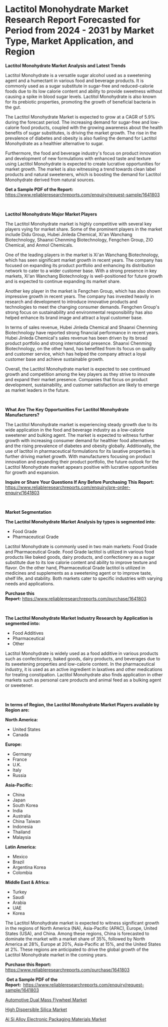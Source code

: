 <p><h1>Lactitol Monohydrate Market Research Report Forecasted for Period from 2024 -  2031 by Market Type, Market Application, and Region</h1></p><p><strong>Lactitol Monohydrate Market Analysis and Latest Trends</strong></p>
<p><p>Lactitol Monohydrate is a versatile sugar alcohol used as a sweetening agent and a humectant in various food and beverage products. It is commonly used as a sugar substitute in sugar-free and reduced-calorie foods due to its low calorie content and ability to provide sweetness without causing a spike in blood sugar levels. Lactitol Monohydrate is also known for its prebiotic properties, promoting the growth of beneficial bacteria in the gut.</p><p>The Lactitol Monohydrate Market is expected to grow at a CAGR of 5.9% during the forecast period. The increasing demand for sugar-free and low-calorie food products, coupled with the growing awareness about the health benefits of sugar substitutes, is driving the market growth. The rise in the prevalence of diabetes and obesity is also fueling the demand for Lactitol Monohydrate as a healthier alternative to sugar.</p><p>Furthermore, the food and beverage industry's focus on product innovation and development of new formulations with enhanced taste and texture using Lactitol Monohydrate is expected to create lucrative opportunities for market growth. The market is also witnessing a trend towards clean label products and natural sweeteners, which is boosting the demand for Lactitol Monohydrate derived from natural sources.</p></p>
<p><strong>Get a Sample PDF of the Report:&nbsp;</strong> <a href="https://www.reliableresearchreports.com/enquiry/request-sample/1641803">https://www.reliableresearchreports.com/enquiry/request-sample/1641803</a></p>
<p>&nbsp;</p>
<p><strong>Lactitol Monohydrate Major Market Players</strong></p>
<p><p>The Lactitol Monohydrate market is highly competitive with several key players vying for market share. Some of the prominent players in the market include Didu Group, Hubei Jinleda Chemical, Xi'an Wanchang Biotechnology, Shaanxi Chenming Biotechnology, Fengchen Group, ZIO Chemical, and Anmol Chemicals.</p><p>One of the leading players in the market is Xi'an Wanchang Biotechnology, which has seen significant market growth in recent years. The company has focused on expanding its product portfolio and enhancing its distribution network to cater to a wider customer base. With a strong presence in key markets, Xi'an Wanchang Biotechnology is well-positioned for future growth and is expected to continue expanding its market share.</p><p>Another key player in the market is Fengchen Group, which has also shown impressive growth in recent years. The company has invested heavily in research and development to introduce innovative products and technologies to meet the changing consumer demands. Fengchen Group's strong focus on sustainability and environmental responsibility has also helped enhance its brand image and attract a loyal customer base.</p><p>In terms of sales revenue, Hubei Jinleda Chemical and Shaanxi Chenming Biotechnology have reported strong financial performance in recent years. Hubei Jinleda Chemical's sales revenue has been driven by its broad product portfolio and strong international presence. Shaanxi Chenming Biotechnology, on the other hand, has benefited from its focus on quality and customer service, which has helped the company attract a loyal customer base and achieve sustainable growth.</p><p>Overall, the Lactitol Monohydrate market is expected to see continued growth and competition among the key players as they strive to innovate and expand their market presence. Companies that focus on product development, sustainability, and customer satisfaction are likely to emerge as market leaders in the future.</p></p>
<p>&nbsp;</p>
<p><strong>What Are The Key Opportunities For Lactitol Monohydrate Manufacturers?</strong></p>
<p><p>The Lactitol Monohydrate market is experiencing steady growth due to its wide application in the food and beverage industry as a low-calorie sweetener and bulking agent. The market is expected to witness further growth with increasing consumer demand for healthier food alternatives and the rising prevalence of diabetes and obesity globally. Additionally, the use of lactitol in pharmaceutical formulations for its laxative properties is further driving market growth. With manufacturers focusing on product innovation and expanding their product portfolio, the future outlook for the Lactitol Monohydrate market appears positive with lucrative opportunities for growth and expansion.</p></p>
<p><strong>Inquire or Share Your Questions If Any Before Purchasing This Report:</strong> <a href="https://www.reliableresearchreports.com/enquiry/pre-order-enquiry/1641803">https://www.reliableresearchreports.com/enquiry/pre-order-enquiry/1641803</a></p>
<p>&nbsp;</p>
<p><strong>Market Segmentation</strong></p>
<p><strong>The Lactitol Monohydrate Market Analysis by types is segmented into:</strong></p>
<p><ul><li>Food Grade</li><li>Pharmaceutical Grade</li></ul></p>
<p><p>Lactitol Monohydrate is commonly used in two main markets: Food Grade and Pharmaceutical Grade. Food Grade lactitol is utilized in various food products like baked goods, dairy products, and confectionery as a sugar substitute due to its low calorie content and ability to improve texture and flavor. On the other hand, Pharmaceutical Grade lactitol is utilized in medicines and supplements as a sweetening agent or to improve taste, shelf life, and stability. Both markets cater to specific industries with varying needs and applications.</p></p>
<p><strong>Purchase this Report:&nbsp;</strong><a href="https://www.reliableresearchreports.com/purchase/1641803">https://www.reliableresearchreports.com/purchase/1641803</a></p>
<p>&nbsp;</p>
<p><strong>The Lactitol Monohydrate Market Industry Research by Application is segmented into:</strong></p>
<p><ul><li>Food Additives</li><li>Pharmaceutical</li><li>Other</li></ul></p>
<p><p>Lactitol Monohydrate is widely used as a food additive in various products such as confectionery, baked goods, dairy products, and beverages due to its sweetening properties and low-calorie content. In the pharmaceutical industry, it is used as an active ingredient in laxatives and other medications for treating constipation. Lactitol Monohydrate also finds application in other markets such as personal care products and animal feed as a bulking agent or sweetener.</p></p>
<p>&nbsp;</p>
<p><strong>In terms of Region, the Lactitol Monohydrate Market Players available by Region are:</strong></p>
<p>
    <p> <strong> North America: </strong>
        <ul>
            <li>United States</li>
            <li>Canada</li>
        </ul>
        </p> 
    <p> <strong> Europe: </strong>
        <ul>
            <li>Germany</li>
            <li>France</li>
            <li>U.K.</li>
            <li>Italy</li>
            <li>Russia</li>
        </ul>
        </p> 
    <p> <strong> Asia-Pacific: </strong>
        <ul>
            <li>China</li>
            <li>Japan</li>
            <li>South Korea</li>
            <li>India</li>
            <li>Australia</li>
            <li>China Taiwan</li>
            <li>Indonesia</li>
            <li>Thailand</li>
            <li>Malaysia</li>
        </ul>
        </p> 
    <p> <strong> Latin America: </strong>
        <ul>
            <li>Mexico</li>
            <li>Brazil</li>
            <li>Argentina Korea</li>
            <li>Colombia</li>
        </ul>
        </p> 
    <p> <strong> Middle East & Africa: </strong>
        <ul>
            <li>Turkey</li>
            <li>Saudi</li>
            <li>Arabia</li>
            <li>UAE</li>
            <li>Korea</li>
        </ul>
    </p>
    </p>
<p><p>The Lactitol Monohydrate market is expected to witness significant growth in the regions of North America (NA), Asia-Pacific (APAC), Europe, United States (USA), and China. Among these regions, China is forecasted to dominate the market with a market share of 35%, followed by North America at 28%, Europe at 20%, Asia-Pacific at 15%, and the United States at 2%. These regions are anticipated to drive the global growth of the Lactitol Monohydrate market in the coming years.</p></p>
<p><strong>Purchase this Report: </strong><a href="https://www.reliableresearchreports.com/purchase/1641803">https://www.reliableresearchreports.com/purchase/1641803</a></p>
<p>&nbsp;<strong>Get a Sample PDF of the Report:&nbsp;&nbsp;</strong><a href="https://www.reliableresearchreports.com/enquiry/request-sample/1641803">https://www.reliableresearchreports.com/enquiry/request-sample/1641803</a></p>
<p><strong></strong></p>
<p><p><a href="https://woozy-pyroraptor-a1f.notion.site/Insights-into-Automotive-Dual-Mass-Flywheel-Market-Size-Analysing-Market-Share-Trends-and-Growth--c1c285e845a44a9ea85986ddf46819e9">Automotive Dual Mass Flywheel Market</a></p><p><a href="https://rainy-horn-d69.notion.site/High-Dispersible-Silica-Market-Research-Report-The-Key-To-Successful-Business-Strategy-Forecasted-f-08d2fd50191b4ce1a425726b66bd38db">High Dispersible Silica Market</a></p><p><a href="https://view.publitas.com/reportprime-1/al-si-alloy-electronic-packaging-materials-market-share-market-new-trends-analysis-report-by-type-by-application-by-end-use-by-region-and-segment-forecasts-2024-2031/">Al Si Alloy Electronic Packaging Materials Market</a></p></p>